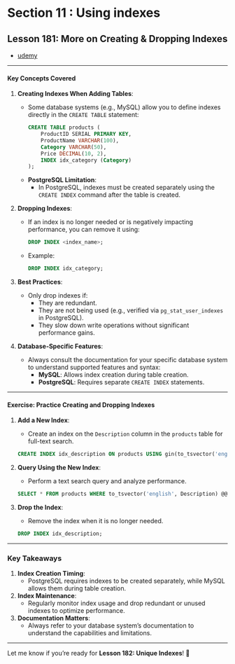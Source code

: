 # Section 11 : Using indexes

## **Lesson 181: More on Creating & Dropping Indexes**

- [udemy](https://www.udemy.com/course/sql-the-complete-developers-guide-mysql-postgresql/learn/lecture/28926790#overview)

---

#### **Key Concepts Covered**

1. **Creating Indexes When Adding Tables**:

   - Some database systems (e.g., MySQL) allow you to define indexes directly in the `CREATE TABLE` statement:
     ```sql
     CREATE TABLE products (
         ProductID SERIAL PRIMARY KEY,
         ProductName VARCHAR(100),
         Category VARCHAR(50),
         Price DECIMAL(10, 2),
         INDEX idx_category (Category)
     );
     ```
   - **PostgreSQL Limitation**:
     - In PostgreSQL, indexes must be created separately using the `CREATE INDEX` command after the table is created.

2. **Dropping Indexes**:

   - If an index is no longer needed or is negatively impacting performance, you can remove it using:
     ```sql
     DROP INDEX <index_name>;
     ```
   - Example:
     ```sql
     DROP INDEX idx_category;
     ```

3. **Best Practices**:

   - Only drop indexes if:
     - They are redundant.
     - They are not being used (e.g., verified via `pg_stat_user_indexes` in PostgreSQL).
     - They slow down write operations without significant performance gains.

4. **Database-Specific Features**:
   - Always consult the documentation for your specific database system to understand supported features and syntax:
     - **MySQL**: Allows index creation during table creation.
     - **PostgreSQL**: Requires separate `CREATE INDEX` statements.

---

#### **Exercise: Practice Creating and Dropping Indexes**

1. **Add a New Index**:

   - Create an index on the `Description` column in the `products` table for full-text search.

   ```sql
   CREATE INDEX idx_description ON products USING gin(to_tsvector('english', Description));
   ```

2. **Query Using the New Index**:

   - Perform a text search query and analyze performance.

   ```sql
   SELECT * FROM products WHERE to_tsvector('english', Description) @@ to_tsquery('laptop');
   ```

3. **Drop the Index**:

   - Remove the index when it is no longer needed.

   ```sql
   DROP INDEX idx_description;
   ```

---

### **Key Takeaways**

1. **Index Creation Timing**:
   - PostgreSQL requires indexes to be created separately, while MySQL allows them during table creation.
2. **Index Maintenance**:
   - Regularly monitor index usage and drop redundant or unused indexes to optimize performance.
3. **Documentation Matters**:
   - Always refer to your database system’s documentation to understand the capabilities and limitations.

---

Let me know if you’re ready for **Lesson 182: Unique Indexes**! 🚀
